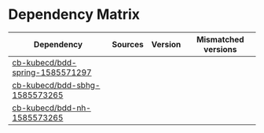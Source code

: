 # Dependency Matrix

Dependency | Sources | Version | Mismatched versions
---------- | ------- | ------- | -------------------
[cb-kubecd/bdd-spring-1585571297](https://github.com/cb-kubecd/bdd-spring-1585571297.git) |  | []() | 
[cb-kubecd/bdd-sbhg-1585573265](https://github.com/cb-kubecd/bdd-sbhg-1585573265.git) |  | []() | 
[cb-kubecd/bdd-nh-1585573265](https://github.com/cb-kubecd/bdd-nh-1585573265.git) |  | []() | 
